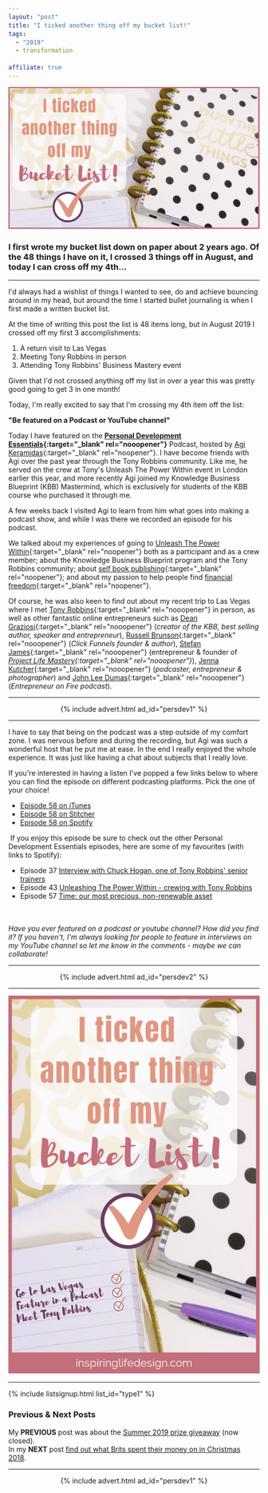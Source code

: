 ```yaml
---
layout: "post"
title: "I ticked another thing off my bucket list!"
tags:
  - "2019"
  - transformation
  
affiliate: true
---
```


![ticked another thing off my bucket list header image](/i/2019/podcast-feature/bucket-list.png)

### I first wrote my bucket list down on paper about 2 years ago. Of the 48 things I have on it, I crossed 3 things off in August, and today I can cross off my 4th...

***

I'd always had a wishlist of things I wanted to see, do and achieve bouncing around in my head, but around the time I started bullet journaling is when I first made a written bucket list.

At the time of writing this post the list is 48 items long, but in August 2019 I crossed off my first 3 accomplishments:

1. A return visit to Las Vegas
2. Meeting Tony Robbins in person
3. Attending Tony Robbins' Business Mastery event

Given that I'd not crossed anything off my list in over a year this was pretty good going to get 3 in one month!

Today, I'm really excited to say that I'm crossing my 4th item off the list:

**"Be featured on a Podcast or YouTube channel"**

Today I have featured on the **[Personal Development Essentials](https://podcasts.apple.com/gb/podcast/personal-development-essentials/id1434710031){:target="_blank" rel="nooopener"}** Podcast, hosted by [Agi Keramidas](https://agikeramidas.com/){:target="_blank" rel="noopener"}. I have become friends with Agi over the past year through the Tony Robbins community. Like me, he served on the crew at Tony's Unleash The Power Within event in London earlier this year, and more recently Agi joined my Knowledge Business Blueprint (KBB) Mastermind, which is exclusively for students of the KBB course who purchased it through me.

A few weeks back I visited Agi to learn from him what goes into making a podcast show, and while I was there we recorded an episode for his podcast.

We talked about my experiences of going to [Unleash The Power Within](https://www.youtube.com/watch?v=x8KLeZcVvAk&t=181s){:target="_blank" rel="noopener"} both as a participant and as a crew member; about the Knowledge Business Blueprint program and the Tony Robbins community; about [self book publishing](/posts/5-money-making-reasons-to-publish-books.html){:target="_blank" rel="noopener"}; and about my passion to help people find [financial freedom](/posts/freedom-plan-part-1.html){:target="_blank" rel="noopener"}.

Of course, he was also keen to find out about my recent trip to Las Vegas where I met [Tony Robbins](https://www.tonyrobbins.com/){:target="_blank" rel="nooopener"} in person, as well as other fantastic online entrepreneurs such as [Dean Graziosi](https://www.deangraziosi.com/){:target="_blank" rel="nooopener"} (*creator of the KBB, best selling author, speaker and entrepreneur*), [Russell Brunson](http://www.russellbrunson.com/hi){:target="_blank" rel="nooopener"} (*Click Funnels founder & author*), [Stefan James](https://stefanjames.com/){:target="_blank" rel="nooopener"} (entrepreneur & founder of *[Project Life Mastery](https://projectlifemastery.com/){:target="_blank" rel="nooopener"}*), [Jenna Kutcher](https://jennakutcherblog.com/){:target="_blank" rel="nooopener"} (*podcaster, entrepreneur & photographer*) and [John Lee Dumas](https://www.eofire.com/){:target="_blank" rel="nooopener"} (*Entrepreneur on Fire podcast*).

***

<!-- START ADVERTISER: Personal Dev ad 1 -->
<center>
{% include advert.html ad_id="persdev1" %}
</center>
<!-- END ADVERTISER: Personal Dev 1 -->

***

I have to say that being on the podcast was a step outside of my comfort zone. I was nervous before and during the recording, but Agi was such a wonderful host that he put me at ease. In the end I really enjoyed the whole experience. It was just like having a chat about subjects that I really love.

If you're interested in having a listen I've popped a few links below to where you can find the episode on different podcasting platforms. Pick the one of your choice!
<ul>
<li> <a href="https://podcasts.apple.com/gb/podcast/episode-58-inspiring-life-design-interview-corinna/id1434710031?i=1000450800631" target="_blank" rel="noopener">Episode 58 on iTunes</a></li>
<li> <a href="https://www.stitcher.com/podcast/personal-development-essentials/e/64081759" target="_blank" rel="noopener">Episode 58 on Stitcher</a></li>
<li> <a href="https://open.spotify.com/episode/0EN40obmt6cI0e8IKVfHVx" target="_blank" rel="noopener">Episode 58 on Spotify</a></li>
</ul>
 If you enjoy this episode be sure to check out the other Personal Development Essentials episodes, here are some of my favourites (with links to Spotify):

<ul>
<li> Episode 37 <a href="https://open.spotify.com/episode/14dVrZqXJrSpxLCktcZmD1" target="_blank" rel="noopener">Interview with Chuck Hogan, one of Tony Robbins' senior trainers</a></li>
<li> Episode 43 <a href="https://open.spotify.com/episode/67kMKcDFUF72Cpxnh5wGhM" target="_blank" rel="noopener">Unleashing The Power Within - crewing with Tony Robbins</a></li>
<li> Episode 57 <a href="https://open.spotify.com/episode/5w1eAq6EIQZgB6IcMoI6jL" target="_blank" rel="noopener">Time: our most precious, non-renewable asset</a></li>
</ul>

<br><br>
*Have you ever featured on a podcast or youtube channel? How did you find it? If you haven't, I'm always looking for people to feature in interviews on my YouTube channel so let me know in the comments - maybe we can collaborate!*

***

<!-- START ADVERTISER: Personal Dev ad 2 -->
<center>
{% include advert.html ad_id="persdev2" %}
</center>
<!-- END ADVERTISER: Personal Dev 2 -->

***

![I ticked another thing off my bucket list pinterest image](/i/2019/podcast-feature/bucket-list-pin.png)

***

<!-- START EMAIL LIST SIGN-UP: Type 1 -->

{% include listsignup.html list_id="type1" %}

<!-- END EMAIL LIST SIGN-UP: Type 1 -->

### Previous & Next Posts

My **PREVIOUS** post was about the [Summer 2019 prize giveaway](/posts/summer-prize-giveaway.html) (now closed).<br>
In my **NEXT** post [find out what Brits spent their money on in Christmas 2018](/posts/what-did-brits-spend-their-money-on-last-christmas.html).
<br>

***

<!-- START ADVERTISER: Personal Dev ad 1 -->
<center>
{% include advert.html ad_id="persdev1" %}
</center>
<!-- END ADVERTISER: Personal Dev 1 -->
<br>

